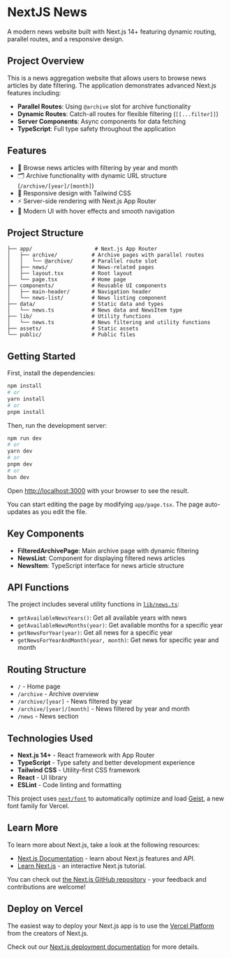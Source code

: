 # NextJS News

A modern news website built with Next.js 14+ featuring dynamic routing, parallel routes, and a responsive design.

## Project Overview

This is a news aggregation website that allows users to browse news articles by date filtering. The application demonstrates advanced Next.js features including:

- **Parallel Routes**: Using `@archive` slot for archive functionality
- **Dynamic Routes**: Catch-all routes for flexible filtering (`[[...filter]]`)
- **Server Components**: Async components for data fetching
- **TypeScript**: Full type safety throughout the application

## Features

- 📰 Browse news articles with filtering by year and month
- 🗂️ Archive functionality with dynamic URL structure (`/archive/[year]/[month]`)
- 📱 Responsive design with Tailwind CSS
- ⚡ Server-side rendering with Next.js App Router
- 🎨 Modern UI with hover effects and smooth navigation

## Project Structure

```
├── app/                    # Next.js App Router
│   ├── archive/           # Archive pages with parallel routes
│   │   └── @archive/      # Parallel route slot
│   ├── news/              # News-related pages
│   ├── layout.tsx         # Root layout
│   └── page.tsx           # Home page
├── components/            # Reusable UI components
│   ├── main-header/       # Navigation header
│   └── news-list/         # News listing component
├── data/                  # Static data and types
│   └── news.ts            # News data and NewsItem type
├── lib/                   # Utility functions
│   └── news.ts            # News filtering and utility functions
├── assets/                # Static assets
└── public/                # Public files
```

## Getting Started

First, install the dependencies:

```bash
npm install
# or
yarn install
# or
pnpm install
```

Then, run the development server:

```bash
npm run dev
# or
yarn dev
# or
pnpm dev
# or
bun dev
```

Open [http://localhost:3000](http://localhost:3000) with your browser to see the result.

You can start editing the page by modifying `app/page.tsx`. The page auto-updates as you edit the file.

## Key Components

- **FilteredArchivePage**: Main archive page with dynamic filtering
- **NewsList**: Component for displaying filtered news articles
- **NewsItem**: TypeScript interface for news article structure

## API Functions

The project includes several utility functions in [`lib/news.ts`](lib/news.ts):

- `getAvailableNewsYears()`: Get all available years with news
- `getAvailableNewsMonths(year)`: Get available months for a specific year
- `getNewsForYear(year)`: Get all news for a specific year
- `getNewsForYearAndMonth(year, month)`: Get news for specific year and month

## Routing Structure

- `/` - Home page
- `/archive` - Archive overview
- `/archive/[year]` - News filtered by year
- `/archive/[year]/[month]` - News filtered by year and month
- `/news` - News section

## Technologies Used

- **Next.js 14+** - React framework with App Router
- **TypeScript** - Type safety and better development experience
- **Tailwind CSS** - Utility-first CSS framework
- **React** - UI library
- **ESLint** - Code linting and formatting

This project uses [`next/font`](https://nextjs.org/docs/app/building-your-application/optimizing/fonts) to automatically optimize and load [Geist](https://vercel.com/font), a new font family for Vercel.

## Learn More

To learn more about Next.js, take a look at the following resources:

- [Next.js Documentation](https://nextjs.org/docs) - learn about Next.js features and API.
- [Learn Next.js](https://nextjs.org/learn) - an interactive Next.js tutorial.

You can check out [the Next.js GitHub repository](https://github.com/vercel/next.js) - your feedback and contributions are welcome!

## Deploy on Vercel

The easiest way to deploy your Next.js app is to use the [Vercel Platform](https://vercel.com/new?utm_medium=default-template&filter=next.js&utm_source=create-next-app&utm_campaign=create-next-app-readme) from the creators of Next.js.

Check out our [Next.js deployment documentation](https://nextjs.org/docs/app/building-your-application/deploying) for more details.
